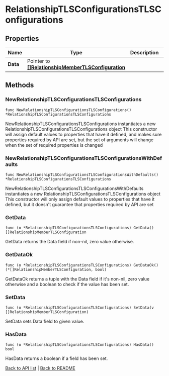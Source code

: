 # RelationshipTLSConfigurationsTLSConfigurations

## Properties

Name | Type | Description | Notes
------------ | ------------- | ------------- | -------------
**Data** | Pointer to [**[]RelationshipMemberTLSConfiguration**](RelationshipMemberTLSConfiguration.md) |  | [optional] 

## Methods

### NewRelationshipTLSConfigurationsTLSConfigurations

`func NewRelationshipTLSConfigurationsTLSConfigurations() *RelationshipTLSConfigurationsTLSConfigurations`

NewRelationshipTLSConfigurationsTLSConfigurations instantiates a new RelationshipTLSConfigurationsTLSConfigurations object
This constructor will assign default values to properties that have it defined,
and makes sure properties required by API are set, but the set of arguments
will change when the set of required properties is changed

### NewRelationshipTLSConfigurationsTLSConfigurationsWithDefaults

`func NewRelationshipTLSConfigurationsTLSConfigurationsWithDefaults() *RelationshipTLSConfigurationsTLSConfigurations`

NewRelationshipTLSConfigurationsTLSConfigurationsWithDefaults instantiates a new RelationshipTLSConfigurationsTLSConfigurations object
This constructor will only assign default values to properties that have it defined,
but it doesn't guarantee that properties required by API are set

### GetData

`func (o *RelationshipTLSConfigurationsTLSConfigurations) GetData() []RelationshipMemberTLSConfiguration`

GetData returns the Data field if non-nil, zero value otherwise.

### GetDataOk

`func (o *RelationshipTLSConfigurationsTLSConfigurations) GetDataOk() (*[]RelationshipMemberTLSConfiguration, bool)`

GetDataOk returns a tuple with the Data field if it's non-nil, zero value otherwise
and a boolean to check if the value has been set.

### SetData

`func (o *RelationshipTLSConfigurationsTLSConfigurations) SetData(v []RelationshipMemberTLSConfiguration)`

SetData sets Data field to given value.

### HasData

`func (o *RelationshipTLSConfigurationsTLSConfigurations) HasData() bool`

HasData returns a boolean if a field has been set.


[Back to API list](../README.md#documentation-for-api-endpoints) | [Back to README](../README.md)
